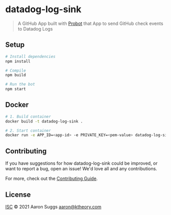 # datadog-log-sink

> A GitHub App built with [Probot](https://github.com/probot/probot) that App to send GitHub check events to Datadog Logs

## Setup

```sh
# Install dependencies
npm install

# Compile
npm build

# Run the bot
npm start
```

## Docker

```sh
# 1. Build container
docker build -t datadog-log-sink .

# 2. Start container
docker run -e APP_ID=<app-id> -e PRIVATE_KEY=<pem-value> datadog-log-sink
```

## Contributing

If you have suggestions for how datadog-log-sink could be improved, or want to report a bug, open an issue! We'd love all and any contributions.

For more, check out the [Contributing Guide](CONTRIBUTING.md).

## License

[ISC](LICENSE) © 2021 Aaron Suggs <aaron@ktheory.com>
